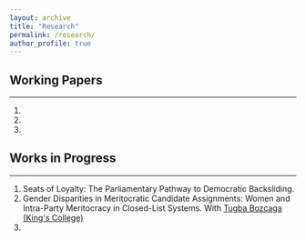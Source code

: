 ```yaml
---
layout: archive
title: "Research"
permalink: /research/
author_profile: true
---
```



## Working Papers
------

1. 

2. 

3. 



## Works in Progress
------

1. Seats of Loyalty: The Parliamentary Pathway to Democratic Backsliding.
2. Gender Disparities in Meritocratic Candidate Assignments: Women and Intra-Party Meritocracy in Closed-List Systems. With [Tugba Bozcaga (King's College)](https://www.tugbabozcaga.com)
3. 
